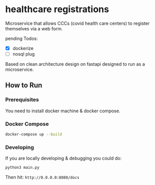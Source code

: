 # healthcare registrations

Microservice that allows CCCs (covid health care centers) to register themselves via a web form.

pending Todos:
- [x] dockerize
- [ ] nosql plug

Based on clean architecture design on fastapi designed to run as a microservice.

## How to Run

### Prerequisites
You need to install docker machine & docker compose.

### Docker Compose

```bash
docker-compose up --build
```

### Developing
If you are locally developing & debugging you could do:
```bash
python3 main.py
```

Then hit:
`http://0.0.0.0:8080/docs`
